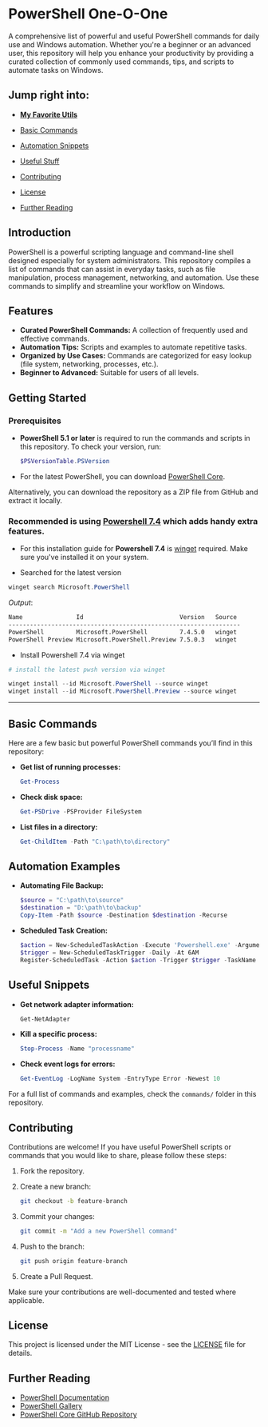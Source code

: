 # PowerShell One-O-One

A comprehensive list of powerful and useful PowerShell commands for daily use and Windows automation. Whether you're a beginner or an advanced user, this repository will help you enhance your productivity by providing a curated collection of commonly used commands, tips, and scripts to automate tasks on Windows.

## Jump right into:

- [**My Favorite Utils**](/pwsh-utils.md)
- [Basic Commands](#basic-commands)
- [Automation Snippets](#automation-examples)
- [Useful Stuff](#useful-snippets)

- [Contributing](#contributing)
- [License](#license)
- [Further Reading](#further-reading)

## Introduction

PowerShell is a powerful scripting language and command-line shell designed especially for system administrators. This repository compiles a list of commands that can assist in everyday tasks, such as file manipulation, process management, networking, and automation. Use these commands to simplify and streamline your workflow on Windows.

## Features

- **Curated PowerShell Commands:** A collection of frequently used and effective commands.
- **Automation Tips:** Scripts and examples to automate repetitive tasks.
- **Organized by Use Cases:** Commands are categorized for easy lookup (file system, networking, processes, etc.).
- **Beginner to Advanced:** Suitable for users of all levels.

## Getting Started

### Prerequisites

- **PowerShell 5.1 or later** is required to run the commands and scripts in this repository. To check your version, run:

  ```powershell
  $PSVersionTable.PSVersion
  ```

- For the latest PowerShell, you can download [PowerShell Core](https://github.com/PowerShell/PowerShell#get-powershell).

Alternatively, you can download the repository as a ZIP file from GitHub and extract it locally.

### Recommended is using [Powershell 7.4](https://learn.microsoft.com/en-us/powershell/scripting/install/installing-powershell-on-windows?view=powershell-7.4) which adds handy extra features.

- For this installation guide for **Powershell 7.4** is [winget](https://learn.microsoft.com/en-us/windows/package-manager/winget) required. Make sure you've installed it on your system.

- Searched for the latest version

```powershell
winget search Microsoft.PowerShell
```

_Output_: 

```markdown
Name               Id                           Version   Source
-----------------------------------------------------------------
PowerShell         Microsoft.PowerShell         7.4.5.0   winget
PowerShell Preview Microsoft.PowerShell.Preview 7.5.0.3   winget
```

- Install Powershell 7.4 via winget

```powershell
# install the latest pwsh version via winget

winget install --id Microsoft.PowerShell --source winget
winget install --id Microsoft.PowerShell.Preview --source winget
```

--- 

## Basic Commands

Here are a few basic but powerful PowerShell commands you’ll find in this repository:

- **Get list of running processes:**

  ```powershell
  Get-Process
  ```

- **Check disk space:**

  ```powershell
  Get-PSDrive -PSProvider FileSystem
  ```

- **List files in a directory:**

  ```powershell
  Get-ChildItem -Path "C:\path\to\directory"
  ```

## Automation Examples

- **Automating File Backup:**

  ```powershell
  $source = "C:\path\to\source"
  $destination = "D:\path\to\backup"
  Copy-Item -Path $source -Destination $destination -Recurse
  ```

- **Scheduled Task Creation:**

  ```powershell
  $action = New-ScheduledTaskAction -Execute 'Powershell.exe' -Argument '-File C:\path\to\script.ps1'
  $trigger = New-ScheduledTaskTrigger -Daily -At 6AM
  Register-ScheduledTask -Action $action -Trigger $trigger -TaskName "DailyScriptRun"
  ```

## Useful Snippets

- **Get network adapter information:**

  ```powershell
  Get-NetAdapter
  ```

- **Kill a specific process:**

  ```powershell
  Stop-Process -Name "processname"
  ```

- **Check event logs for errors:**

  ```powershell
  Get-EventLog -LogName System -EntryType Error -Newest 10
  ```

For a full list of commands and examples, check the `commands/` folder in this repository.

## Contributing

Contributions are welcome! If you have useful PowerShell scripts or commands that you would like to share, please follow these steps:

1. Fork the repository.
2. Create a new branch:

   ```bash
   git checkout -b feature-branch
   ```

3. Commit your changes:

   ```bash
   git commit -m "Add a new PowerShell command"
   ```

4. Push to the branch:

   ```bash
   git push origin feature-branch
   ```

5. Create a Pull Request.

Make sure your contributions are well-documented and tested where applicable.

## License

This project is licensed under the MIT License - see the [LICENSE](LICENSE) file for details.

## Further Reading

- [PowerShell Documentation](https://learn.microsoft.com/en-us/powershell/)
- [PowerShell Gallery](https://www.powershellgallery.com/)
- [PowerShell Core GitHub Repository](https://github.com/PowerShell/PowerShell)
